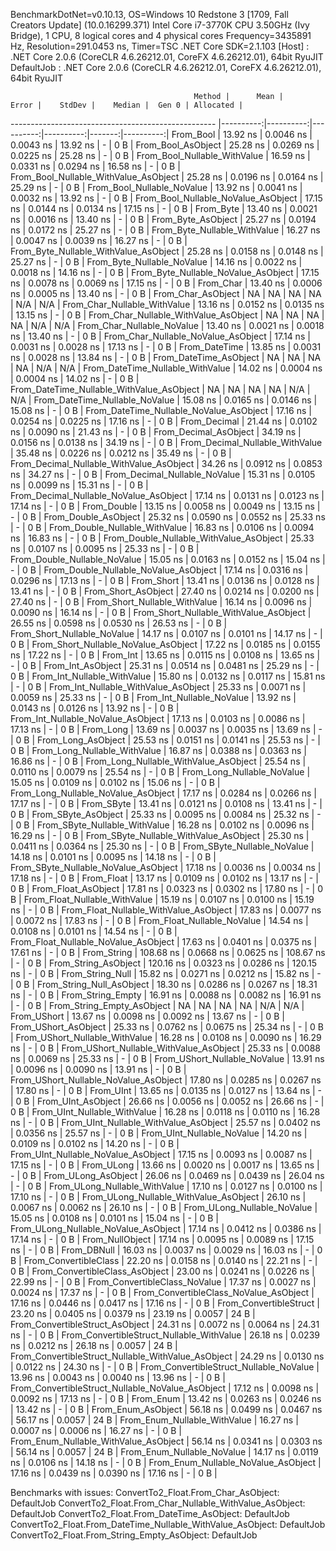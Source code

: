 
BenchmarkDotNet=v0.10.13, OS=Windows 10 Redstone 3 [1709, Fall Creators Update] (10.0.16299.371)
Intel Core i7-3770K CPU 3.50GHz (Ivy Bridge), 1 CPU, 8 logical cores and 4 physical cores
Frequency=3435891 Hz, Resolution=291.0453 ns, Timer=TSC
.NET Core SDK=2.1.103
  [Host]     : .NET Core 2.0.6 (CoreCLR 4.6.26212.01, CoreFX 4.6.26212.01), 64bit RyuJIT
  DefaultJob : .NET Core 2.0.6 (CoreCLR 4.6.26212.01, CoreFX 4.6.26212.01), 64bit RyuJIT


                                             Method |      Mean |     Error |    StdDev |    Median |  Gen 0 | Allocated |
--------------------------------------------------- |----------:|----------:|----------:|----------:|-------:|----------:|
                                          From_Bool |  13.92 ns | 0.0046 ns | 0.0043 ns |  13.92 ns |      - |       0 B |
                                 From_Bool_AsObject |  25.28 ns | 0.0269 ns | 0.0225 ns |  25.28 ns |      - |       0 B |
                       From_Bool_Nullable_WithValue |  16.59 ns | 0.0331 ns | 0.0294 ns |  16.58 ns |      - |       0 B |
              From_Bool_Nullable_WithValue_AsObject |  25.28 ns | 0.0196 ns | 0.0164 ns |  25.29 ns |      - |       0 B |
                         From_Bool_Nullable_NoValue |  13.92 ns | 0.0041 ns | 0.0032 ns |  13.92 ns |      - |       0 B |
                From_Bool_Nullable_NoValue_AsObject |  17.15 ns | 0.0144 ns | 0.0134 ns |  17.15 ns |      - |       0 B |
                                          From_Byte |  13.40 ns | 0.0021 ns | 0.0016 ns |  13.40 ns |      - |       0 B |
                                 From_Byte_AsObject |  25.27 ns | 0.0194 ns | 0.0172 ns |  25.27 ns |      - |       0 B |
                       From_Byte_Nullable_WithValue |  16.27 ns | 0.0047 ns | 0.0039 ns |  16.27 ns |      - |       0 B |
              From_Byte_Nullable_WithValue_AsObject |  25.28 ns | 0.0158 ns | 0.0148 ns |  25.27 ns |      - |       0 B |
                         From_Byte_Nullable_NoValue |  14.16 ns | 0.0022 ns | 0.0018 ns |  14.16 ns |      - |       0 B |
                From_Byte_Nullable_NoValue_AsObject |  17.15 ns | 0.0078 ns | 0.0069 ns |  17.15 ns |      - |       0 B |
                                          From_Char |  13.40 ns | 0.0006 ns | 0.0005 ns |  13.40 ns |      - |       0 B |
                                 From_Char_AsObject |        NA |        NA |        NA |        NA |    N/A |       N/A |
                       From_Char_Nullable_WithValue |  13.16 ns | 0.0152 ns | 0.0135 ns |  13.15 ns |      - |       0 B |
              From_Char_Nullable_WithValue_AsObject |        NA |        NA |        NA |        NA |    N/A |       N/A |
                         From_Char_Nullable_NoValue |  13.40 ns | 0.0021 ns | 0.0018 ns |  13.40 ns |      - |       0 B |
                From_Char_Nullable_NoValue_AsObject |  17.14 ns | 0.0031 ns | 0.0028 ns |  17.13 ns |      - |       0 B |
                                      From_DateTime |  13.85 ns | 0.0031 ns | 0.0028 ns |  13.84 ns |      - |       0 B |
                             From_DateTime_AsObject |        NA |        NA |        NA |        NA |    N/A |       N/A |
                   From_DateTime_Nullable_WithValue |  14.02 ns | 0.0004 ns | 0.0004 ns |  14.02 ns |      - |       0 B |
          From_DateTime_Nullable_WithValue_AsObject |        NA |        NA |        NA |        NA |    N/A |       N/A |
                     From_DateTime_Nullable_NoValue |  15.08 ns | 0.0165 ns | 0.0146 ns |  15.08 ns |      - |       0 B |
            From_DateTime_Nullable_NoValue_AsObject |  17.16 ns | 0.0254 ns | 0.0225 ns |  17.16 ns |      - |       0 B |
                                       From_Decimal |  21.44 ns | 0.0102 ns | 0.0090 ns |  21.43 ns |      - |       0 B |
                              From_Decimal_AsObject |  34.19 ns | 0.0156 ns | 0.0138 ns |  34.19 ns |      - |       0 B |
                    From_Decimal_Nullable_WithValue |  35.48 ns | 0.0226 ns | 0.0212 ns |  35.49 ns |      - |       0 B |
           From_Decimal_Nullable_WithValue_AsObject |  34.26 ns | 0.0912 ns | 0.0853 ns |  34.27 ns |      - |       0 B |
                      From_Decimal_Nullable_NoValue |  15.31 ns | 0.0105 ns | 0.0099 ns |  15.31 ns |      - |       0 B |
             From_Decimal_Nullable_NoValue_AsObject |  17.14 ns | 0.0131 ns | 0.0123 ns |  17.14 ns |      - |       0 B |
                                        From_Double |  13.15 ns | 0.0058 ns | 0.0049 ns |  13.15 ns |      - |       0 B |
                               From_Double_AsObject |  25.32 ns | 0.0590 ns | 0.0552 ns |  25.33 ns |      - |       0 B |
                     From_Double_Nullable_WithValue |  16.83 ns | 0.0106 ns | 0.0094 ns |  16.83 ns |      - |       0 B |
            From_Double_Nullable_WithValue_AsObject |  25.33 ns | 0.0107 ns | 0.0095 ns |  25.33 ns |      - |       0 B |
                       From_Double_Nullable_NoValue |  15.05 ns | 0.0163 ns | 0.0152 ns |  15.04 ns |      - |       0 B |
              From_Double_Nullable_NoValue_AsObject |  17.14 ns | 0.0316 ns | 0.0296 ns |  17.13 ns |      - |       0 B |
                                         From_Short |  13.41 ns | 0.0136 ns | 0.0128 ns |  13.41 ns |      - |       0 B |
                                From_Short_AsObject |  27.40 ns | 0.0214 ns | 0.0200 ns |  27.40 ns |      - |       0 B |
                      From_Short_Nullable_WithValue |  16.14 ns | 0.0096 ns | 0.0090 ns |  16.14 ns |      - |       0 B |
             From_Short_Nullable_WithValue_AsObject |  26.55 ns | 0.0598 ns | 0.0530 ns |  26.53 ns |      - |       0 B |
                        From_Short_Nullable_NoValue |  14.17 ns | 0.0107 ns | 0.0101 ns |  14.17 ns |      - |       0 B |
               From_Short_Nullable_NoValue_AsObject |  17.22 ns | 0.0185 ns | 0.0155 ns |  17.22 ns |      - |       0 B |
                                           From_Int |  13.65 ns | 0.0115 ns | 0.0108 ns |  13.65 ns |      - |       0 B |
                                  From_Int_AsObject |  25.31 ns | 0.0514 ns | 0.0481 ns |  25.29 ns |      - |       0 B |
                        From_Int_Nullable_WithValue |  15.80 ns | 0.0132 ns | 0.0117 ns |  15.81 ns |      - |       0 B |
               From_Int_Nullable_WithValue_AsObject |  25.33 ns | 0.0071 ns | 0.0059 ns |  25.33 ns |      - |       0 B |
                          From_Int_Nullable_NoValue |  13.92 ns | 0.0143 ns | 0.0126 ns |  13.92 ns |      - |       0 B |
                 From_Int_Nullable_NoValue_AsObject |  17.13 ns | 0.0103 ns | 0.0086 ns |  17.13 ns |      - |       0 B |
                                          From_Long |  13.69 ns | 0.0037 ns | 0.0035 ns |  13.69 ns |      - |       0 B |
                                 From_Long_AsObject |  25.53 ns | 0.0151 ns | 0.0141 ns |  25.53 ns |      - |       0 B |
                       From_Long_Nullable_WithValue |  16.87 ns | 0.0388 ns | 0.0363 ns |  16.86 ns |      - |       0 B |
              From_Long_Nullable_WithValue_AsObject |  25.54 ns | 0.0110 ns | 0.0079 ns |  25.54 ns |      - |       0 B |
                         From_Long_Nullable_NoValue |  15.05 ns | 0.0109 ns | 0.0102 ns |  15.06 ns |      - |       0 B |
                From_Long_Nullable_NoValue_AsObject |  17.17 ns | 0.0284 ns | 0.0266 ns |  17.17 ns |      - |       0 B |
                                         From_SByte |  13.41 ns | 0.0121 ns | 0.0108 ns |  13.41 ns |      - |       0 B |
                                From_SByte_AsObject |  25.33 ns | 0.0095 ns | 0.0084 ns |  25.32 ns |      - |       0 B |
                      From_SByte_Nullable_WithValue |  16.28 ns | 0.0102 ns | 0.0096 ns |  16.29 ns |      - |       0 B |
             From_SByte_Nullable_WithValue_AsObject |  25.30 ns | 0.0411 ns | 0.0364 ns |  25.30 ns |      - |       0 B |
                        From_SByte_Nullable_NoValue |  14.18 ns | 0.0101 ns | 0.0095 ns |  14.18 ns |      - |       0 B |
               From_SByte_Nullable_NoValue_AsObject |  17.18 ns | 0.0036 ns | 0.0034 ns |  17.18 ns |      - |       0 B |
                                         From_Float |  13.17 ns | 0.0109 ns | 0.0102 ns |  13.17 ns |      - |       0 B |
                                From_Float_AsObject |  17.81 ns | 0.0323 ns | 0.0302 ns |  17.80 ns |      - |       0 B |
                      From_Float_Nullable_WithValue |  15.19 ns | 0.0107 ns | 0.0100 ns |  15.19 ns |      - |       0 B |
             From_Float_Nullable_WithValue_AsObject |  17.83 ns | 0.0077 ns | 0.0072 ns |  17.83 ns |      - |       0 B |
                        From_Float_Nullable_NoValue |  14.54 ns | 0.0108 ns | 0.0101 ns |  14.54 ns |      - |       0 B |
               From_Float_Nullable_NoValue_AsObject |  17.63 ns | 0.0401 ns | 0.0375 ns |  17.61 ns |      - |       0 B |
                                        From_String | 108.68 ns | 0.0668 ns | 0.0625 ns | 108.67 ns |      - |       0 B |
                               From_String_AsObject | 120.16 ns | 0.0323 ns | 0.0286 ns | 120.15 ns |      - |       0 B |
                                   From_String_Null |  15.82 ns | 0.0271 ns | 0.0212 ns |  15.82 ns |      - |       0 B |
                          From_String_Null_AsObject |  18.30 ns | 0.0286 ns | 0.0267 ns |  18.31 ns |      - |       0 B |
                                  From_String_Empty |  16.91 ns | 0.0088 ns | 0.0082 ns |  16.91 ns |      - |       0 B |
                         From_String_Empty_AsObject |        NA |        NA |        NA |        NA |    N/A |       N/A |
                                        From_UShort |  13.67 ns | 0.0098 ns | 0.0092 ns |  13.67 ns |      - |       0 B |
                               From_UShort_AsObject |  25.33 ns | 0.0762 ns | 0.0675 ns |  25.34 ns |      - |       0 B |
                     From_UShort_Nullable_WithValue |  16.28 ns | 0.0108 ns | 0.0090 ns |  16.29 ns |      - |       0 B |
            From_UShort_Nullable_WithValue_AsObject |  25.33 ns | 0.0088 ns | 0.0069 ns |  25.33 ns |      - |       0 B |
                       From_UShort_Nullable_NoValue |  13.91 ns | 0.0096 ns | 0.0090 ns |  13.91 ns |      - |       0 B |
              From_UShort_Nullable_NoValue_AsObject |  17.80 ns | 0.0285 ns | 0.0267 ns |  17.80 ns |      - |       0 B |
                                          From_UInt |  13.65 ns | 0.0135 ns | 0.0127 ns |  13.64 ns |      - |       0 B |
                                 From_UInt_AsObject |  26.66 ns | 0.0056 ns | 0.0052 ns |  26.66 ns |      - |       0 B |
                       From_UInt_Nullable_WithValue |  16.28 ns | 0.0118 ns | 0.0110 ns |  16.28 ns |      - |       0 B |
              From_UInt_Nullable_WithValue_AsObject |  25.57 ns | 0.0402 ns | 0.0356 ns |  25.57 ns |      - |       0 B |
                         From_UInt_Nullable_NoValue |  14.20 ns | 0.0109 ns | 0.0102 ns |  14.20 ns |      - |       0 B |
                From_UInt_Nullable_NoValue_AsObject |  17.15 ns | 0.0093 ns | 0.0087 ns |  17.15 ns |      - |       0 B |
                                         From_ULong |  13.66 ns | 0.0020 ns | 0.0017 ns |  13.65 ns |      - |       0 B |
                                From_ULong_AsObject |  26.06 ns | 0.0469 ns | 0.0439 ns |  26.04 ns |      - |       0 B |
                      From_ULong_Nullable_WithValue |  17.10 ns | 0.0127 ns | 0.0100 ns |  17.10 ns |      - |       0 B |
             From_ULong_Nullable_WithValue_AsObject |  26.10 ns | 0.0067 ns | 0.0062 ns |  26.10 ns |      - |       0 B |
                        From_ULong_Nullable_NoValue |  15.05 ns | 0.0108 ns | 0.0101 ns |  15.04 ns |      - |       0 B |
               From_ULong_Nullable_NoValue_AsObject |  17.14 ns | 0.0412 ns | 0.0386 ns |  17.14 ns |      - |       0 B |
                                    From_NullObject |  17.14 ns | 0.0095 ns | 0.0089 ns |  17.15 ns |      - |       0 B |
                                        From_DBNull |  16.03 ns | 0.0037 ns | 0.0029 ns |  16.03 ns |      - |       0 B |
                              From_ConvertibleClass |  22.20 ns | 0.0158 ns | 0.0140 ns |  22.21 ns |      - |       0 B |
                     From_ConvertibleClass_AsObject |  23.00 ns | 0.0241 ns | 0.0226 ns |  22.99 ns |      - |       0 B |
                      From_ConvertibleClass_NoValue |  17.37 ns | 0.0027 ns | 0.0024 ns |  17.37 ns |      - |       0 B |
             From_ConvertibleClass_NoValue_AsObject |  17.16 ns | 0.0446 ns | 0.0417 ns |  17.16 ns |      - |       0 B |
                             From_ConvertibleStruct |  23.20 ns | 0.0405 ns | 0.0379 ns |  23.19 ns | 0.0057 |      24 B |
                    From_ConvertibleStruct_AsObject |  24.31 ns | 0.0072 ns | 0.0064 ns |  24.31 ns |      - |       0 B |
          From_ConvertibleStruct_Nullable_WithValue |  26.18 ns | 0.0239 ns | 0.0212 ns |  26.18 ns | 0.0057 |      24 B |
 From_ConvertibleStruct_Nullable_WithValue_AsObject |  24.29 ns | 0.0130 ns | 0.0122 ns |  24.30 ns |      - |       0 B |
            From_ConvertibleStruct_Nullable_NoValue |  13.96 ns | 0.0043 ns | 0.0040 ns |  13.96 ns |      - |       0 B |
   From_ConvertibleStruct_Nullable_NoValue_AsObject |  17.12 ns | 0.0098 ns | 0.0092 ns |  17.13 ns |      - |       0 B |
                                          From_Enum |  13.42 ns | 0.0263 ns | 0.0246 ns |  13.42 ns |      - |       0 B |
                                 From_Enum_AsObject |  56.18 ns | 0.0499 ns | 0.0467 ns |  56.17 ns | 0.0057 |      24 B |
                       From_Enum_Nullable_WithValue |  16.27 ns | 0.0007 ns | 0.0006 ns |  16.27 ns |      - |       0 B |
              From_Enum_Nullable_WithValue_AsObject |  56.14 ns | 0.0341 ns | 0.0303 ns |  56.14 ns | 0.0057 |      24 B |
                         From_Enum_Nullable_NoValue |  14.17 ns | 0.0119 ns | 0.0106 ns |  14.18 ns |      - |       0 B |
                From_Enum_Nullable_NoValue_AsObject |  17.16 ns | 0.0439 ns | 0.0390 ns |  17.16 ns |      - |       0 B |

Benchmarks with issues:
  ConvertTo2_Float.From_Char_AsObject: DefaultJob
  ConvertTo2_Float.From_Char_Nullable_WithValue_AsObject: DefaultJob
  ConvertTo2_Float.From_DateTime_AsObject: DefaultJob
  ConvertTo2_Float.From_DateTime_Nullable_WithValue_AsObject: DefaultJob
  ConvertTo2_Float.From_String_Empty_AsObject: DefaultJob
